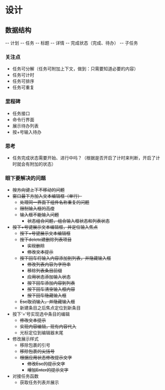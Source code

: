 # 设计

## 数据结构

-- 计划
    -- 任务
        -- 标题
        -- 详情
        -- 完成状态（完成、待办）
        -- 子任务
        
### 关注点

* 任务可分解（任务可附加上下文，做到：只需要知道必要的内容）
* 任务可计时
* 任务可排序
* 任务可重复

### 里程碑

* 任务接口
* 命令行界面
* 展示待办列表
* 按+号输入待办

### 思考

* 任务完成状态需要开始、进行中吗？（根据是否开启了计时来判断，开启了计时就会有附加的状态）

### 眼下要解决的问题

* ~~按方向键上下不移动的问题~~
* ~~窗口最下方加入文本编辑框（单行）~~
    * ~~处理同一界面下组件名称重复的问题~~
    * ~~限制输入框的高度~~
    * ~~输入框不能输入问题~~
        * ~~状态组合问题，组合输入框状态和列表状态~~
* ~~按下+号键展示文本编辑框，并定位输入焦点~~
    * ~~按下+号键展示文本编辑框~~
    * ~~按下delete建删除列表项目~~
        * ~~实现删除~~
        * ~~修改文本提示~~
    * ~~按下回车将输入内容添加到列表，并隐藏输入框~~
        * ~~修改列表内容为字符串~~
        * ~~移除列表条目前缀~~
        * ~~应用状态添加输入状态~~
        * ~~按下回车添加内容到列表~~
        * ~~按下回车清空输入框内容~~
        * ~~按下回车隐藏输入框~~
    * ~~Esc取消输入，并隐藏输入框~~
    * 新建条目之后焦点定位到新条目
* 按下‘=’号实现选中条目的编辑
    * ~~修改文本提示~~
    * ~~实现内容编辑，现有内容代入~~
    * 光标定位到编辑器末尾
* 修改展示样式
    * 移除包裹的引号
    * ~~移除包裹的尖括号~~
    * ~~根据应用状态修改提示文字~~
        * ~~修改Esc的提示文字~~
        * ~~增加Enter的提示文字~~
* 对接任务函数
    * 获取任务列表并展示
  

